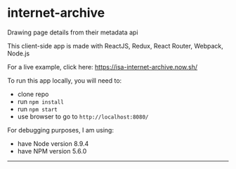 # internet-archive
Drawing page details from their metadata api

This client-side app is made with ReactJS, Redux, React Router, Webpack, Node.js

For a live example, click here: https://isa-internet-archive.now.sh/

To run this app locally, you will need to:

- clone repo
- run `npm install`
- run `npm start`
- use browser to go to `http://localhost:8080/`

For debugging purposes, I am using:
- have Node version 8.9.4
- have NPM version 5.6.0

-------


